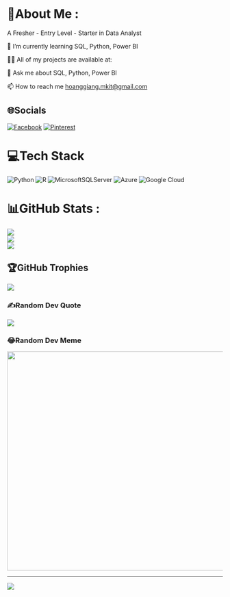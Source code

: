 # 💫About Me :
A Fresher - Entry Level - Starter in Data Analyst

🌱 I’m currently learning SQL, Python, Power BI

👨‍💻 All of my projects are available at:

💬 Ask me about SQL, Python, Power BI

📫 How to reach me hoanggiang.mkit@gmail.com

## 🌐Socials
[![Facebook](https://img.shields.io/badge/Facebook-%231877F2.svg?logo=Facebook&logoColor=white)](https://facebook.com/https://www.facebook.com/P.7.6.0.1.1.9/) [![Pinterest](https://img.shields.io/badge/Pinterest-%23E60023.svg?logo=Pinterest&logoColor=white)](https://pinterest.com/https://www.pinterest.com/hoanggiangmkit/) 

# 💻Tech Stack
![Python](https://img.shields.io/badge/python-3670A0?style=flat&logo=python&logoColor=ffdd54) ![R](https://img.shields.io/badge/r-%23276DC3.svg?style=flat&logo=r&logoColor=white) ![MicrosoftSQLServer](https://img.shields.io/badge/Microsoft%20SQL%20Sever-CC2927?style=flat&logo=microsoft%20sql%20server&logoColor=white) ![Azure](https://img.shields.io/badge/azure-%230072C6.svg?style=flat&logo=azure-devops&logoColor=white) ![Google Cloud](https://img.shields.io/badge/Google%20Cloud-%234285F4.svg?style=flat&logo=google-cloud&logoColor=white)
# 📊GitHub Stats :
![](https://github-readme-stats.vercel.app/api?username=hoanggianggg&theme=radical&hide_border=false&include_all_commits=false&count_private=false)<br/>
![](https://github-readme-streak-stats.herokuapp.com/?user=hoanggianggg&theme=radical&hide_border=false)<br/>
![](https://github-readme-stats.vercel.app/api/top-langs/?username=hoanggianggg&theme=radical&hide_border=false&include_all_commits=false&count_private=false&layout=compact)

## 🏆GitHub Trophies
![](https://github-trophies.vercel.app/?username=hoanggianggg&theme=onestar&no-frame=true&no-bg=false&margin-w=4)

### ✍️Random Dev Quote
![](https://quotes-github-readme.vercel.app/api?type=horizontal&theme=merko)

### 😂Random Dev Meme
<img src="https://random-memer.herokuapp.com/" width="512px"/>

---
[![](https://visitcount.itsvg.in/api?id=hoanggianggg&icon=7&color=3)](https://visitcount.itsvg.in)
